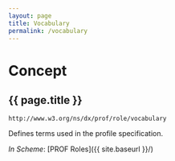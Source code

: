 ```yaml
---
layout: page
title: Vocabulary
permalink: /vocabulary
---
```

# Concept

## {{ page.title }}

`http://www.w3.org/ns/dx/prof/role/vocabulary`

Defines terms used in the profile specification.

_In Scheme_: [PROF Roles]({{ site.baseurl }}/)
